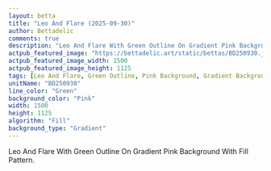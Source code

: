 ```yaml
---
layout: betta
title: "Leo And Flare (2025-09-30)"
author: Bettadelic
comments: true
description: "Leo And Flare With Green Outline On Gradient Pink Background With Fill Pattern."
actpub_featured_image: "https://bettadelic.art/static/bettas/BD250930.jpg"
actpub_featured_image_width: 1500
actpub_featured_image_height: 1125
tags: [Leo And Flare, Green Outline, Pink Background, Gradient Background Pattern, Fill Pattern, September 2025]
unitName: "BD250930"
line_color: "Green"
background_color: "Pink"
width: 1500
height: 1125
algorithm: "Fill"
background_type: "Gradient"
---
```


Leo And Flare With Green Outline On Gradient Pink Background With Fill Pattern.
